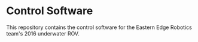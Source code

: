 Control Software
================

This repository contains the control software for the Eastern Edge Robotics team's 2016 underwater ROV.
